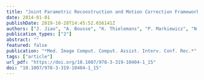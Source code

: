 ```yaml
---
title: "Joint Parametric Reconstruction and Motion Correction Framework for Dynamic PET Data"
date: 2014-01-01
publishDate: 2019-10-28T14:45:52.656141Z
authors: ["J. Jiao", "A. Bousse", "K. Thielemans", "P. Markiewicz", "N. Burgos", "D. Atkinson", "S. Arridge", "B. F. Hutton", "S. Ourselin"]
publication_types: ["2"]
abstract: ""
featured: false
publication: "*Med. Image Comput. Comput. Assist. Interv. Conf. Rec.*"
tags: ["article"]
url_pdf: "https://doi.org/10.1007/978-3-319-10404-1_15"
doi: "10.1007/978-3-319-10404-1_15"
---
```


